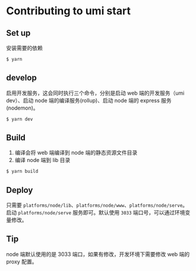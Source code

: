 # Contributing to umi start

## Set up

安装需要的依赖

```bash
$ yarn
```

## develop

启用开发服务，这会同时执行三个命令，分别是启动 web 端的开发服务（umi dev）、启动 node 端的编译服务(rollup)、启动 node 端的 express 服务(nodemon)。

```bash
$ yarn dev
```

## Build

1. 编译会将 web 端编译到 node 端的静态资源文件目录
2. 编译 node 端到 lib 目录

```bash
$ yarn build
```

## Deploy

只需要 `platforms/node/lib`、`platforms/node/www`、`platforms/node/serve`。
启动 `platforms/node/serve` 服务即可。默认使用 `3033` 端口号，可以通过环境变量修改。

## Tip

node 端默认使用的是 3033 端口，如果有修改，开发环境下需要修改 web 端的 proxy 配置。
